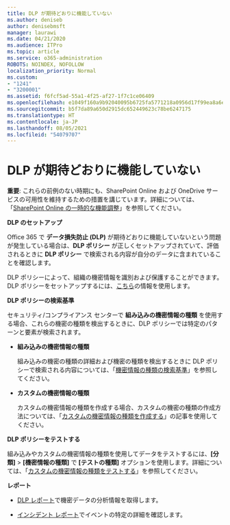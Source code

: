 ```yaml
---
title: DLP が期待どおりに機能していない
ms.author: deniseb
author: denisebmsft
manager: laurawi
ms.date: 04/21/2020
ms.audience: ITPro
ms.topic: article
ms.service: o365-administration
ROBOTS: NOINDEX, NOFOLLOW
localization_priority: Normal
ms.custom:
- "1241"
- "3200001"
ms.assetid: f6fcf5ad-55a1-4f25-af27-1f7c1ce06409
ms.openlocfilehash: e1049f160a9b92040095b6725fa5771218a0956d17f99ea8a6e9cc279e7c73f6
ms.sourcegitcommit: b5f7da89a650d2915dc652449623c78be6247175
ms.translationtype: HT
ms.contentlocale: ja-JP
ms.lasthandoff: 08/05/2021
ms.locfileid: "54079707"
---
```

# <a name="dlp-not-working-as-expected"></a>DLP が期待どおりに機能していない

**重要**: これらの前例のない時期にも、SharePoint Online および OneDrive サービスの可用性を維持するための措置を講じています。詳細については、「[SharePoint Online の一時的な機能調整](https://aka.ms/ODSPAdjustments)」を参照してください。

 **DLP のセットアップ**

Office 365 で **データ損失防止 (DLP)** が期待どおりに機能していないという問題が発生している場合は、**DLP ポリシー** が正しくセットアップされていて、評価されるときに **DLP ポリシー** で検索される内容が自分のデータに含まれていることを確認します。
  
DLP ポリシーによって、組織の機密情報を識別および保護することができます。DLP ポリシーをセットアップするには、[こちら](https://docs.microsoft.com/microsoft-365/compliance/create-a-dlp-policy-from-a-template)の情報を使用します。
  
 **DLP ポリシーの検索基準**
  
セキュリティ/コンプライアンス センターで **組み込みの機密情報の種類** を使用する場合、これらの機密の種類を検出するときに、DLP ポリシーでは特定のパターンと要素が検索されます。
  
- **組み込みの機密情報の種類**

    組み込みの機密の種類の詳細および機密の種類を検出するときに DLP ポリシーで検索される内容については、「[機密情報の種類の検索基準](https://docs.microsoft.com/microsoft-365/compliance/sensitive-information-type-entity-definitions)」を参照してください。

- **カスタムの機密情報の種類**

    カスタムの機密情報の種類を作成する場合、カスタムの機密の種類の作成方法については、「[カスタムの機密情報の種類を作成する](https://docs.microsoft.com/microsoft-365/compliance/create-a-custom-sensitive-information-type)」の記事を使用してください。

**DLP ポリシーをテストする**

組み込みやカスタムの機密情報の種類を使用してデータをテストするには、**[分類]** > **[機密情報の種類]** で **[テストの種類]** オプションを使用します。詳細については、「[カスタムの機密情報の種類をテストする](https://docs.microsoft.com/microsoft-365/compliance/create-a-custom-sensitive-information-type#create-custom-sensitive-information-types-in-the-security--compliance-center)」を参照してください。

 **レポート**
  
- [DLP レポート](https://docs.microsoft.com/microsoft-365/compliance/data-loss-prevention-policies#dlp-reports)で機密データの分析情報を取得します。

- [インシデント レポート](https://docs.microsoft.com/microsoft-365/compliance/data-loss-prevention-policies#incident-reports)でイベントの特定の詳細を確認します。
